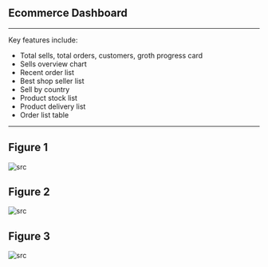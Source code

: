 ## Ecommerce Dashboard
---
Key features  include:

- Total sells, total orders, customers, groth progress card
- Sells overview chart
- Recent order list
- Best shop seller list
- Sell by country
- Product stock list
- Product delivery list
- Order list table


---

## Figure 1
 
 ![src](/assets/dashkit/ecommerce-dashboard-1.jpeg)

## Figure 2
 
 ![src](/assets/dashkit/ecommerce-dashboard-2.jpeg)

 ## Figure 3
 
 ![src](/assets/dashkit/ecommerce-dashboard-3.jpeg)